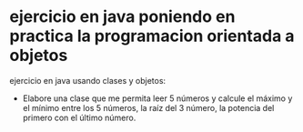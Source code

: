 # ejercicio en java poniendo en practica la programacion orientada a objetos
ejercicio en java usando clases y objetos:
- Elabore una clase que me permita leer 5 números y calcule el máximo y
el mínimo entre los 5 números, la raíz  del 3 número, 
la potencia del primero con el último número.
